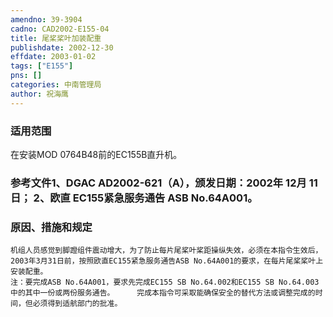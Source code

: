 ```yaml
---
amendno: 39-3904  
cadno: CAD2002-E155-04  
title: 尾桨桨叶加装配重  
publishdate: 2002-12-30  
effdate: 2003-01-02  
tags: ["E155"]  
pns: []  
categories: 中南管理局  
author: 祝海鹰  
---
```

  
### 适用范围  
在安装MOD 0764B48前的EC155B直升机。  
  
<!--more-->  
### 参考文件1、DGAC AD2002-621（A），颁发日期：2002年 12月 11日； 2、欧直 EC155紧急服务通告 ASB No.64A001。  
  
### 原因、措施和规定  
    机组人员感觉到脚蹬组件震动增大，为了防止每片尾桨叶桨距操纵失效，必须在本指令生效后，2003年3月31日前，按照欧直EC155紧急服务通告ASB No.64A001的要求，在每片尾桨桨叶上安装配重。  
    注：要完成ASB No.64A001，要求先完成EC155 SB No.64.002和EC155 SB No.64.003中的其中一份或两份服务通告。     完成本指令可采取能确保安全的替代方法或调整完成的时间，但必须得到适航部门的批准。  
